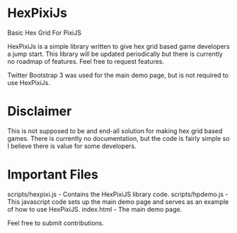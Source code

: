 HexPixiJs
=========
Basic Hex Grid For PixiJS

HexPixiJs is a simple library written to give hex grid based game developers a jump start. This library will be updated periodically but there is currently no roadmap of features. Feel free to request features.

Twitter Bootstrap 3 was used for the main demo page, but is not required to use HexPixiJs. 

Disclaimer
==========
This is not supposed to be and end-all solution for making hex grid based games. There is currently no documentation, but the code is fairly simple so I believe there is value for some developers. 


Important Files
===============
scripts/hexpixi.js - Contains the HexPixiJS library code.
scripts/hpdemo.js - This javascript code sets up the main demo page and serves as an example of how to use HexPixiJS.
index.html - The main demo page.


Feel free to submit contributions.
